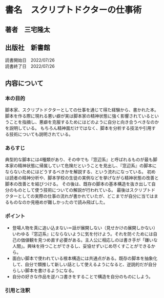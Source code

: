 
# 書名　スクリプトドクターの仕事術

## 著者　三宅隆太
## 出版社　新書館

読書開始日　2022/07/26  
読書終了日　2022/07/26

## 内容について
### 本の目的
脚本家、スクリプトドクターとしての仕事を通じて得た経験から、書かれた本。脚本を作る際に現れる悪い癖が実は脚本家の精神状態に強く影響されているということを指摘し、悪癖を克服するためにはどのように自分と向き合うべきなのかを説明している。 
もちろん精神面だけではなく、脚本を分析する技法や引用する技術についても説明されている。

### あらすじ
典型的な脚本には4種類があり、その中でも『窓辺系』と呼ばれるものが最も脚本家の精神状態に帰属していて危険だということを見出し、『窓辺系』の脚本にならないためにはどうするべきかを解説する、という流れになっている。 
初めは読者の精神分析や、脚本学校の生徒の実例などを挙げながら精神状態の改善と脚本の改善とを結びつける。 
その後は、既存の脚本の基本構造を抜き出して自分のものとして使う技術についての解説が行われている。
最後はスクリプトドクターとしての実際の仕事の流れが書かれていたが、どこまでが自分に当てはまるものなのか見極めが難しかったので読み飛ばした。

### ポイント
- 登場人物を真に追い込まない＝話が展開しない（見せかけの展開しかない）いわゆる『窓辺系』にならないように気を付けよう。それを防ぐためには自己の価値観を見つめ直す必要がある。主人公に相応しのは書き手が「嫌いな人間」。興味を持つことができるし、妥協せずいじめ尽くすことができるから。
- 面白い脚本で使われている根本構造には共通点がある。既存の脚本を抽象化して、自分で類推して新しい話として使えるようになると、逆説的だが自分らしい脚本を書けるようになる。
- 自分の好きな作品を逆ハコ書きをすることで構造を自分のものにしよう。

### 引用と注釈

